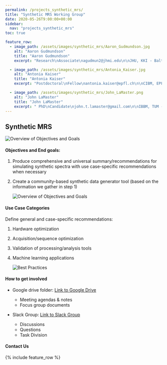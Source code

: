 ```yaml
---
permalink: /projects_synthetic_mrs/
title: "Synthetic MRS Working Group"
date: 2020-05-26T9:00:00+00:00
sidebar:
  nav: "projects_synthetic_mrs"
toc: true

feature_row:
  - image_path: /assets/images/synthetic_mrs/Aaron_Gudmundson.jpg
    alt: "Aaron Gudmundson"
    title: "Aaron Gudmundson"
    excerpt: "Research\nAssociate\nagudmun2@jhmi.edu\n\nJHU, KKI - Baltimore, Maryland"   

  - image_path: /assets/images/synthetic_mrs/Antonia_Kaiser.jpg
    alt: "Antonia Kaiser"
    title: "Antonia Kaiser"
    excerpt: "Postdoctoral\nFellow\nantonia.kaiser@epfl.ch\n\nCIBM, EPFL - Lausanne, Switzerland"

  - image_path: /assets/images/synthetic_mrs/John_LaMaster.png
    alt: "John LaMaster"
    title: "John LaMaster"
    excerpt: " PhD\nCandidate\njohn.t.lamaster@gmail.com\n\nIBBM, TUM - Munich, Germany BIAML, UZH - Zurich, Switzerland"  
---
```



## Synthetic MRS

  ![Overview of Objectives and Goals](/assets/images/synthetic_mrs/syntheticdata.png)


#### Objectives and End goals:
1. Produce comprehensive and universal summary/recommendations for simulating synthetic spectra with use case-specific recommendations when necessary
2. Create a community-based synthetic data generator tool (based on the information we gather in step 1)

    ![Overview of Objectives and Goals](/assets/images/synthetic_mrs/Workflow.png)

#### Use Case Categories

Define general and case-specific recommendations:
1. Hardware optimization
2. Acquisition/sequence optimization
3. Validation of processing/analysis tools
4. Machine learning applications

    ![Best Practices](/assets/images/synthetic_mrs/Usecases.png)


#### How to get involved
- Google drive folder: [Link to Google Drive](https://tinyurl.com/WGgdrive)
  - Meeting agendas & notes
  - Focus group documents

- Slack Group: [Link to Slack Group](https://tinyurl.com/WGslack)
  - Discussions
  - Questions
  - Task Division


#### Contact Us
{% include feature_row %}
 